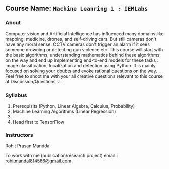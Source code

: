 ## Course Name: `Machine Leanring 1 : IEMLabs`

### About
Computer vision and Artificial Intelligence has influenced many domains like mapping, medicine, drones, and self-driving cars. But still cameras don't have any moral sense. CCTV cameras don't trigger an alarm if it sees someone drowning or detecting gun violence etc. This course will start with the basic algorithms, understanding mathematics behind these algorithms on the way and end up implementing end-to-end models for these tasks : image classification, localization and detection using Python. It is mainly focused on solving your doubts and evoke rational questions on the way. Feel free to shoot me with your all creative questions relevant to this course at Discussion/Questions 💡. 

### Syllabus 
1. Prerequisits (Python, Linear Algebra, Calculus, Probability)
2. Machine Learning Algorithms (Linear Regression)
3. 
4. Head first to TensorFlow

### Instructors
Rohit Prasan Manddal

To work with me (publication/research project) email : rohitmandal814566@gmail.com

